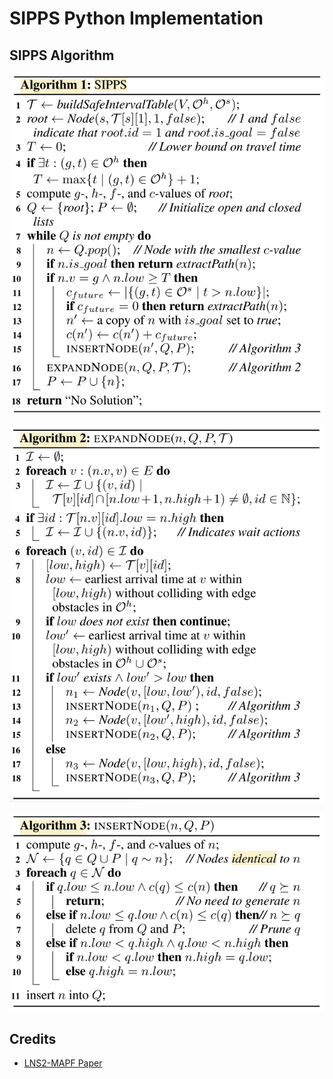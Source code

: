 # SIPPS Python Implementation

## SIPPS Algorithm

![](pics/a1.png)

![](pics/a2.png)

![](pics/a3.png)

## Credits

- [LNS2-MAPF Paper](https://ojs.aaai.org/index.php/AAAI/article/view/21266)